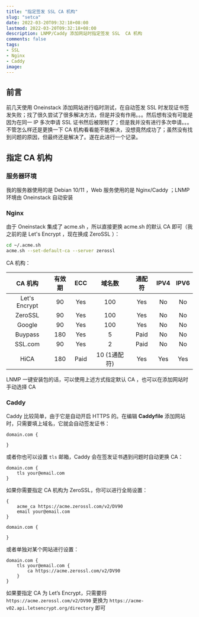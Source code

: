 ```yaml
---
title: "指定签发 SSL CA 机构"
slug: "setca"
date: 2022-03-20T09:32:18+08:00
lastmod: 2022-03-20T09:32:18+08:00
description: LNMP/Caddy 添加网站时指定签发 SSL  CA 机构
comments: false
tags:
- SSL
- Nginx
- Caddy
image: 
---
```


## 前言

前几天使用 Oneinstack 添加网站进行临时测试，在自动签发 SSL 时发现证书签发失败；找了很久尝试了很多解决方法，但是并没有作用。。。然后想有没有可能是因为在同一 IP 多次申请 SSL 证书然后被限制了；但是我并没有进行多次申请。。。不管怎么样还是更换一下 CA 机构看看能不能解决，没想竟然成功了；虽然没有找到问题的原因，但最终还是解决了。遂在此进行一个记录。

<!--more-->

## 指定 CA 机构

### 服务器环境

我的服务器使用的是 Debian 10/11 ，Web 服务使用的是 Nginx/Caddy ；LNMP 环境由 Oneinstack 自动安装

### Nginx

由于 Oneinstack 集成了 acme.sh ，所以直接更换 acme.sh 的默认 CA 即可（我之前的是 Let's Encrypt ，现在换成 ZeroSSL ）：

```bash
cd ~/.acme.sh
acme.sh --set-default-ca --server zerossl
```

CA 机构：

|    CA 机构    |有效期| ECC |   域名数  |通配符|IPV4|IPV6|
|     :--:      | :--:|:--: |    :--:   | :--:|:--:|:--:|
| Let's Encrypt |  90 | Yes |    100    | Yes | No | No |
|    ZeroSSL    |  90 | Yes |    100    | Yes | No | No |
|     Google    |  90 | Yes |    100    | Yes | No | No |
|    Buypass    | 180 | Yes |     5     | Paid| No | No |
|    SSL.com    |  90 | Yes |      2    | Paid| No | No |
|      HiCA     | 180 | Paid|10 (1通配符)|  Yes| Yes| Yes|

LNMP 一键安装包的话，可以使用上述方式指定默认 CA ，也可以在添加网站时手动选择 CA

### Caddy

Caddy 比较简单，由于它是自动开启 HTTPS 的。在编辑 **Caddyfile** 添加网站时，只需要填上域名，它就会自动签发证书：

```caddyfile
domain.com {

}
```

或者你也可以设置 `tls` 邮箱，Caddy 会在签发证书遇到问题时自动更换 CA：

```caddyfile
domain.com {
	tls your@email.com
}
```

如果你需要指定 CA 机构为 ZeroSSL，你可以进行全局设置：

```caddyfile
{
	acme_ca https://acme.zerossl.com/v2/DV90
	email your@email.com
}

domain.com {

}
```

或者单独对某个网站进行设置：

```caddyfile
domain.com {
	tls your@email.com {
		ca https://acme.zerossl.com/v2/DV90
	}
}
```

如果要指定 CA 为 Let’s Encrypt，只需要将 `https://acme.zerossl.com/v2/DV90` 更换为 `https://acme-v02.api.letsencrypt.org/directory` 即可